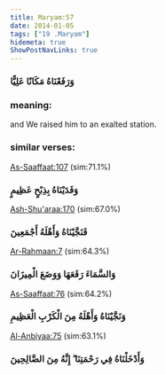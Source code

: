 ```yaml
---
title: Maryam:57
date: 2014-01-05
tags: ["19 .Maryam"]
hidemeta: true 
ShowPostNavLinks: true 
---
```

### وَرَفَعْنَاهُ مَكَانًا عَلِيًّا
### meaning: 
and We raised him to an exalted station.
### similar verses: 

[As-Saaffaat:107](/37/107) (sim:71.1%)

### وَفَدَيْنَاهُ بِذِبْحٍ عَظِيمٍ

[Ash-Shu'araa:170](/26/170) (sim:67.0%)

### فَنَجَّيْنَاهُ وَأَهْلَهُ أَجْمَعِينَ

[Ar-Rahmaan:7](/55/7) (sim:64.3%)

### وَالسَّمَاءَ رَفَعَهَا وَوَضَعَ الْمِيزَانَ

[As-Saaffaat:76](/37/76) (sim:64.2%)

### وَنَجَّيْنَاهُ وَأَهْلَهُ مِنَ الْكَرْبِ الْعَظِيمِ

[Al-Anbiyaa:75](/21/75) (sim:63.1%)

### وَأَدْخَلْنَاهُ فِي رَحْمَتِنَا ۖ إِنَّهُ مِنَ الصَّالِحِينَ
